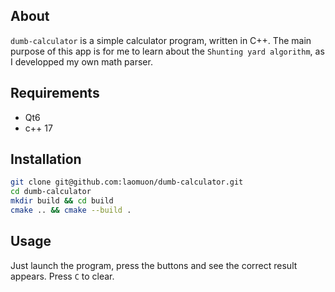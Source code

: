 ## About
`dumb-calculator` is a simple calculator program, written in C++. The main purpose of this app is for me to learn about the `Shunting yard algorithm`, as I developped my own math parser.

## Requirements
- Qt6
- c++ 17

## Installation
```bash
git clone git@github.com:laomuon/dumb-calculator.git
cd dumb-calculator
mkdir build && cd build
cmake .. && cmake --build .
```

## Usage
Just launch the program, press the buttons and see the correct result appears. Press `C` to clear.


